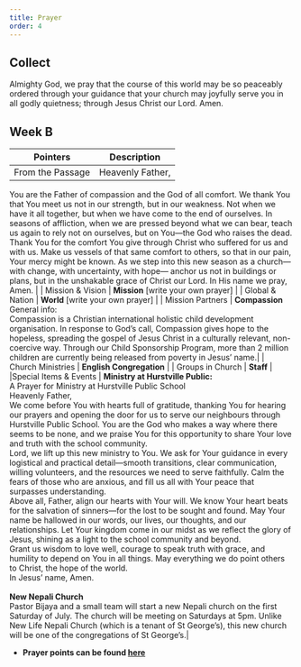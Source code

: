 ```yaml
---
title: Prayer
order: 4
---
```


## Collect
Almighty God, we pray that the course of this world may be so peaceably ordered through your guidance that your church may joyfully serve you in all godly quietness; through Jesus Christ our Lord. Amen.


## Week B

| Pointers | Description |
| --- | --- |
| From the Passage |Heavenly Father, 
 You are the Father of compassion and the God of all comfort. 
 We thank You that You meet us not in our strength, 
 but in our weakness. 
 Not when we have it all together, 
 but when we have come to the end of ourselves. 
In seasons of affliction, 
 when we are pressed beyond what we can bear, 
 teach us again to rely not on ourselves, 
 but on You—the God who raises the dead. 
Thank You for the comfort You give 
 through Christ who suffered for us and with us. 
 Make us vessels of that same comfort to others, 
 so that in our pain, Your mercy might be known. 
As we step into this new season as a church— 
 with change, with uncertainty, with hope— 
 anchor us not in buildings or plans, 
 but in the unshakable grace of Christ our Lord. 
In His name we pray, 
 Amen. | 
| Mission & Vision | **Mission** [write your own prayer] | 
| Global & Nation | **World** [write your own prayer] |
| Mission Partners  | **Compassion** <br> General info:<br> Compassion is a Christian international holistic child development organisation. In response to God’s call, Compassion gives hope to the hopeless, spreading the gospel of Jesus Christ in a culturally relevant, non-coercive way. Through our Child Sponsorship Program, more than 2 million children are currently being released from poverty in Jesus’ name.|
| Church Ministries | **English Congregation** |
| Groups in Church | **Staff** |
|Special Items & Events | **Ministry at Hurstville Public:**<br>A Prayer for Ministry at Hurstville Public School<br>Heavenly Father,<br>We come before You with hearts full of gratitude, thanking You for hearing our prayers and opening the door for us to serve our neighbours through Hurstville Public School. You are the God who makes a way where there seems to be none, and we praise You for this opportunity to share Your love and truth with the school community.<br>Lord, we lift up this new ministry to You. We ask for Your guidance in every logistical and practical detail—smooth transitions, clear communication, willing volunteers, and the resources we need to serve faithfully. Calm the fears of those who are anxious, and fill us all with Your peace that surpasses understanding.<br>Above all, Father, align our hearts with Your will. We know Your heart beats for the salvation of sinners—for the lost to be sought and found. May Your name be hallowed in our words, our lives, our thoughts, and our relationships. Let Your kingdom come in our midst as we reflect the glory of Jesus, shining as a light to the school community and beyond.<br>Grant us wisdom to love well, courage to speak truth with grace, and humility to depend on You in all things. May everything we do point others to Christ, the hope of the world.<br>In Jesus’ name, Amen. <br> <br> **New Nepali Church** <br> Pastor Bijaya and a small team will start a new Nepali church on the first Saturday of July. The church will be meeting on Saturdays at 5pm. Unlike New Life Nepali Church (which is a tenant of St George’s), this new church will be one of the congregations of St George’s.|
 


- **Prayer points can be found [here](https://stgeorgeshurstville.org.au/prayer)**
